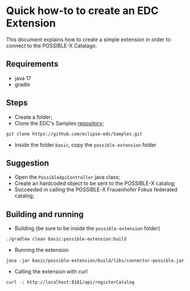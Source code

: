 # Quick how-to to create an EDC Extension

This document explains how to create a simple extension in order to connect to the POSSIBLE-X Catalago.

## Requirements

- java 17
- gradle

## Steps

- Create a folder;
- Clone the EDC's Samples [repository](https://github.com/eclipse-edc/Samples);
```
git clone https://github.com/eclipse-edc/Samples.git
```
- Inside the folder `basic`, copy the `possible-extension` folder

## Suggestion

- Open the `PossibleApiController` java class;
- Create an hardcoded object to be sent to the POSSIBLE-X catalog;
- Succeeded in calling the POSSIBLE-X Frauenhofer Fokus federated catalog;

## Building and running

- Building (be sure to be inside the `possible-extension` folder)
```
./gradlew clean basic:possible-extension:build
```

- Running the extension
```
java -jar basic/possible-extension/build/libs/connector-possible.jar
```

- Calling the extension with curl
```bash
curl -i http://localhost:8181/api/registerCatalog
```